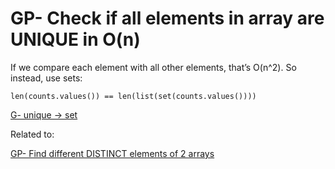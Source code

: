 # GP- Check if all elements in array are UNIQUE in O(n)

If we compare each element with all other elements, that’s O(n^2). So instead, use sets:

`len(counts.values()) == len(list(set(counts.values())))`

[G- unique → set](G-%20unique%20%E2%86%92%20set%20abaa66d957f24458905fffee9595ac7f.md) 

Related to:

[GP- Find different DISTINCT elements of 2 arrays](GP-%20Find%20different%20DISTINCT%20elements%20of%202%20arrays%20bf70d5c4a39746cf9cf56b77826ffada.md)